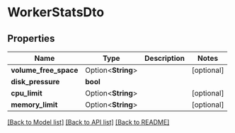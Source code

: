 # WorkerStatsDto

## Properties

Name | Type | Description | Notes
------------ | ------------- | ------------- | -------------
**volume_free_space** | Option<**String**> |  | [optional]
**disk_pressure** | **bool** |  | 
**cpu_limit** | Option<**String**> |  | [optional]
**memory_limit** | Option<**String**> |  | [optional]

[[Back to Model list]](../README.md#documentation-for-models) [[Back to API list]](../README.md#documentation-for-api-endpoints) [[Back to README]](../README.md)



